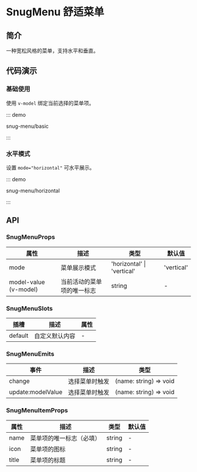 # SnugMenu 舒适菜单

## 简介

一种宽松风格的菜单，支持水平和垂直。

## 代码演示

### 基础使用

使用 `v-model` 绑定当前选择的菜单项。

::: demo

snug-menu/basic

:::

### 水平模式

设置 `mode="horizontal"` 可水平展示。

::: demo

snug-menu/horizontal

:::

## API

### SnugMenuProps

| 属性                  | 描述                       | 类型                       | 默认值     |
| --------------------- | -------------------------- | -------------------------- | ---------- |
| mode                  | 菜单展示模式               | 'horizontal' \| 'vertical' | 'vertical' |
| model-value (v-model) | 当前活动的菜单项的唯一标志 | string                     | -          |

### SnugMenuSlots

| 插槽    | 描述           | 属性 |
| ------- | -------------- | ---- |
| default | 自定义默认内容 | -    |

### SnugMenuEmits

| 事件              | 描述           | 类型                   |
| ----------------- | -------------- | ---------------------- |
| change            | 选择菜单时触发 | (name: string) => void |
| update:modelValue | 选择菜单时触发 | (name: string) => void |

### SnugMenuItemProps

| 属性  | 描述                     | 类型   | 默认值 |
| ----- | ------------------------ | ------ | ------ |
| name  | 菜单项的唯一标志（必填） | string | -      |
| icon  | 菜单项的图标             | string | -      |
| title | 菜单项的标题             | string | -      |
